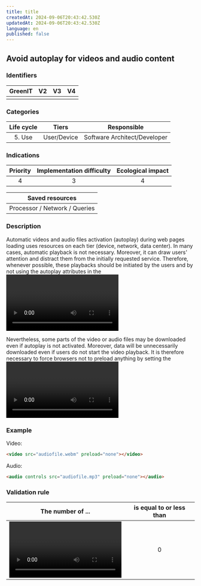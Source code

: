 ```yaml
---
title: title
createdAt: 2024-09-06T20:43:42.530Z
updatedAt: 2024-09-06T20:43:42.530Z
language: en
published: false
---
```

## Avoid autoplay for videos and audio content

### Identifiers

| GreenIT | V2  | V3  | V4  |
| :-----: | :-: | :-: | :-: |
|         |     |     |     |

### Categories

| Life cycle |    Tiers    |         Responsible          |
| :--------: | :---------: | :--------------------------: |
|   5. Use   | User/Device | Software Architect/Developer |

### Indications

| Priority | Implementation difficulty | Ecological impact |
| :------: | :-----------------------: | :---------------: |
|    4     |             3             |         4         |

|        Saved resources        |
| :---------------------------: |
| Processor / Network / Queries |

### Description

Automatic videos and audio files activation (autoplay) during web pages loading uses resources on each tier (device, network, data center). In many cases, automatic playback is not necessary. Moreover, it can draw users' attention and distract them from the initially requested service. Therefore, whenever possible, these playbacks should be initiated by the users and by not using the autoplay attributes in the <video> or <audio> tags.

Nevertheless, some parts of the video or audio files may be downloaded even if autoplay is not activated. Moreover, data will be unnecessarily downloaded even if users do not start the video playback. It is therefore necessary to force browsers not to preload anything by setting the <video> or <audio> preload attribute value tags to none.

### Example

Video:

```html
<video src="audiofile.webm" preload="none"></video>
```

Audio:

```html
<audio controls src="audiofile.mp3" preload="none"></audio>
```

### Validation rule

| The number of ...                                                          | is equal to or less than |
| -------------------------------------------------------------------------- | :----------------------: |
| <video> or <audio> elements without a preload="none" or autoplay attribute |            0             |

